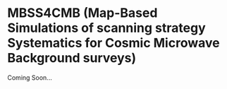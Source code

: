 # MBSS4CMB (Map-Based Simulations of scanning strategy Systematics for Cosmic Microwave Background surveys)
Coming Soon...
